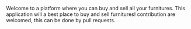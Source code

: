 Welcome to a platform where you can buy and sell all your furnitures. This application will a best place to buy and sell furnitures! contribution are welcomed, this can be done by pull requests.

